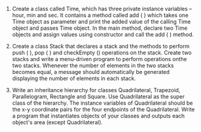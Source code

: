 1. Create a class called Time, which has three private instance variables – hour, min and sec. It contains a method called add ( ) which takes one Time object as parameter and print the added value of the calling Time object and passes Time object. In the main method, declare two Time objects and assign values using constructor and call the add ( ) method.

3. Create a class Stack that declares a stack and the methods to perform push ( ), pop ( ) and checkEmpty () operations on the stack. Create two stacks and write a menu-driven program to perform operations onthe two stacks. Whenever the number of elements in the two stacks becomes equal, a message should automatically be generated displaying the number of elements in each stack.

5. Write an inheritance hierarchy for classes Quadrilateral, Trapezoid, Parallelogram, Rectangle and Square. Use Quadrilateral as the super class of the hierarchy. The instance variables of Quadrilateral should be the x-y coordinate pairs for the four endpoints of the Quadrilateral. Write a program that instantiates objects of your classes and outputs each object's area (except Quadrilateral).

